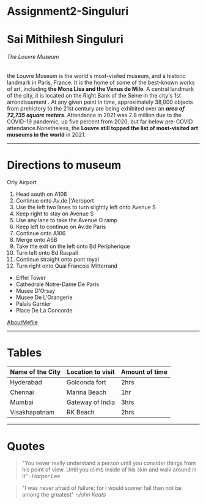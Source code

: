 # Assignment2-Singuluri
# Sai Mithilesh Singuluri
###### The Louvre Museum
the Louvre Museum  is the world's most-visited museum, and a historic landmark in Paris, France. It is the home of some of the best-known works of art, including **the Mona Lisa and the Venus de Milo**. A central landmark of the city, it is located on the Right Bank of the Seine in the city's 1st arrondissement . At any given point in time, approximately 38,000 objects from prehistory to the 21st century are being exhibited over an ***area of 72,735 square meters***. Attendance in 2021 was 2.8 million due to the COVID-19 pandemic, up five percent from 2020, but far below pre-COVID attendance.Nonetheless, the **Louvre still topped the list of most-visited art museums in the world** in 2021.
- - -
# Directions to museum
Orly Airport
1. Head south on A106
2. Continue onto Av.de |'Aeroport
3. Use the left two lanes to turn slightly left onto Avenue S
4. Keep right to stay on Avenue S
5. Use any lane to take the Avenue O ramp
6. Keep left to continue on Av.de Paris
7. Continue onto A106
8. Merge onto A6B
9. Take the exit on the left onto Bd Peripherique
10. Turn left onto Bd Raspail
11. Continue straight onto pont royal
12. Turn right onto Quai Francois Mitterrand
- Eiffel Tower
- Cathedrale Notre-Dame De Paris
- Musee D'Orsay
- Musee De L'Orangerie
- Palais Garnier
- Place De La Concorde

[AboutMefile](AboutMe.md)

- - -
# Tables
| Name of the City | Location to visit | Amount of time |
| ---              | ---               | ---            |
| Hyderabad        | Golconda fort     | 2hrs           |
| Chennai          | Marina Beach      | 1hr            |
| Mumbai           | Gateway of India  | 3hrs           |
| Visakhapatnam    | RK Beach          | 2hrs           |

---
# Quotes
> "You never really understand a person until you consider things from his point of view. Until you climb inside of his skin and walk around in it" *-Harper Lee*

> "I was never afraid of failure; for I would sooner fail than not be among the greatest" *-John Keats*


